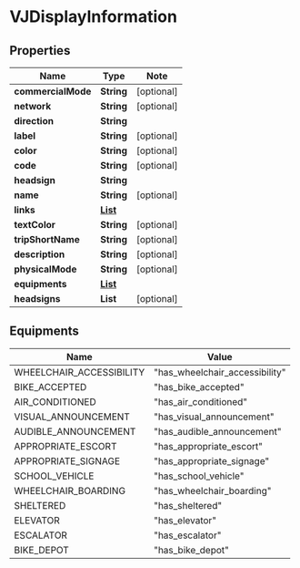 # VJDisplayInformation

## Properties

Name | Type | Note
---- | ---- | ----
**commercialMode** | **String** | [optional] 
**network** | **String** | [optional] 
**direction** | **String** | 
**label** | **String** | [optional] 
**color** | **String** | [optional] 
**code** | **String** | [optional] 
**headsign** | **String** | 
**name** | **String** | [optional] 
**links** | [**List<LinkSchema>**](LinkSchema.md) | 
**textColor** | **String** | [optional] 
**tripShortName** | **String** | [optional] 
**description** | **String** | [optional] 
**physicalMode** | **String** | [optional] 
**equipments** | [**List<Equipments>**](#Equipments) | 
**headsigns** | **List<String>** | [optional] 

## Equipments

Name | Value
---- | -----
WHEELCHAIR_ACCESSIBILITY | "has_wheelchair_accessibility"
BIKE_ACCEPTED | "has_bike_accepted"
AIR_CONDITIONED | "has_air_conditioned"
VISUAL_ANNOUNCEMENT | "has_visual_announcement"
AUDIBLE_ANNOUNCEMENT | "has_audible_announcement"
APPROPRIATE_ESCORT | "has_appropriate_escort"
APPROPRIATE_SIGNAGE | "has_appropriate_signage"
SCHOOL_VEHICLE | "has_school_vehicle"
WHEELCHAIR_BOARDING | "has_wheelchair_boarding"
SHELTERED | "has_sheltered"
ELEVATOR | "has_elevator"
ESCALATOR | "has_escalator"
BIKE_DEPOT | "has_bike_depot"

